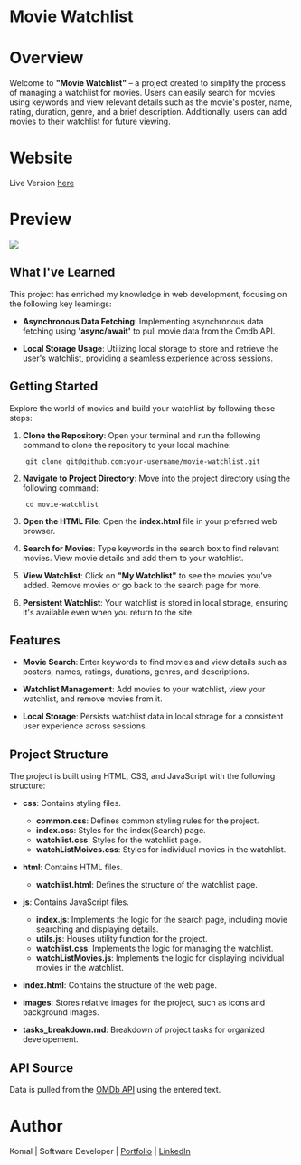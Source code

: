 # **Movie Watchlist**

# Overview

Welcome to **"Movie Watchlist"** – a project created to simplify the process of managing a watchlist for movies. Users can easily search for movies using keywords and view relevant details such as the movie's poster, name, rating, duration, genre, and a brief description. Additionally, users can add movies to their watchlist for future viewing.

# Website

Live Version [here](https://colorschemegenerator03.netlify.app/)

# Preview

<img src = "colorSchemeGenerator.gif">

## What I've Learned

This project has enriched my knowledge in web development, focusing on the following key learnings:

- **Asynchronous Data Fetching**:  Implementing asynchronous data fetching using **'async/await'** to pull movie data from the Omdb API.

- **Local Storage Usage**: Utilizing local storage to store and retrieve the user's watchlist, providing a seamless experience across sessions.

## Getting Started

Explore the world of movies and build your watchlist by following these steps:

1. **Clone the Repository**: Open your terminal and run the following command to clone the repository to your local machine:
```
    git clone git@github.com:your-username/movie-watchlist.git
```

2. **Navigate to Project Directory**: Move into the project directory using the following command:
```
    cd movie-watchlist
```

3. **Open the HTML File**: Open the **index.html** file in your preferred web browser.

4. **Search for Movies**: Type keywords in the search box to find relevant movies. View movie details and add them to your watchlist.

5. **View Watchlist**: Click on **"My Watchlist"** to see the movies you've added. Remove movies or go back to the search page for more.

6. **Persistent Watchlist**: Your watchlist is stored in local storage, ensuring it's available even when you return to the site.

## Features

- **Movie Search**: Enter keywords to find movies and view details such as posters, names, ratings, durations, genres, and descriptions.

- **Watchlist Management**: Add movies to your watchlist, view your watchlist, and remove movies from it.

- **Local Storage**: Persists watchlist data in local storage for a consistent user experience across sessions.

## Project Structure

The project is built using HTML, CSS, and JavaScript with the following structure:

- **css**: Contains styling files.
    - **common.css**: Defines common styling rules for the project.
    - **index.css**: Styles for the index(Search) page. 
    - **watchlist.css**: Styles for the watchlist page. 
    - **watchListMoives.css**: Styles for individual movies in the watchlist. 

- **html**: Contains HTML files.
    - **watchlist.html**: Defines the structure of the watchlist page.

- **js**: Contains JavaScript files. 
    - **index.js**: Implements the logic for the search page, including movie searching and displaying details.
    - **utils.js**: Houses utility function for the project. 
    - **watchlist.css**: Implements the logic for managing the watchlist.
    - **watchListMovies.js**: Implements the logic for displaying individual movies in the watchlist.

- **index.html**: Contains the structure of the web page. 

- **images**: Stores relative images for the project, such as icons and background images.

- **tasks_breakdown.md**: Breakdown of project tasks for organized developement.

## API Source

Data is pulled from the [OMDb API](https://www.omdbapi.com/) using the entered text. 

# Author

Komal | Software Developer | [Portfolio](https://kaurkomal.com/) | [LinkedIn](https://www.linkedin.com/in/hssa03/)

